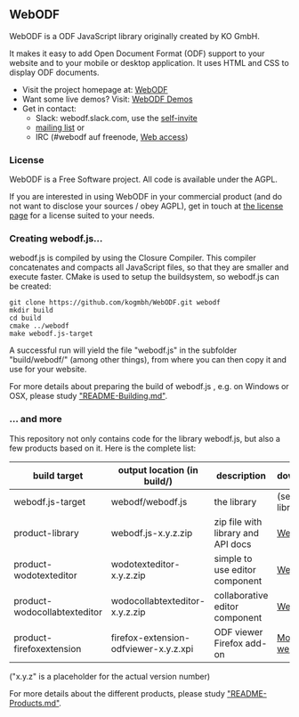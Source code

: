 ## WebODF

WebODF is a ODF JavaScript library originally created by KO GmbH.

It makes it easy to add Open Document Format (ODF) support to your website and to your mobile or desktop application. It uses HTML and CSS to display ODF documents.

* Visit the project homepage at: [WebODF](https://webodf.org)
* Want some live demos? Visit: [WebODF Demos](https://webodf.org/demos/)
* Get in contact:
  * Slack: webodf.slack.com, use the [self-invite](https://join.slack.com/t/webodf/shared_invite/enQtNTQ1NDAyNDU1NjY2LWFlZDg1NzBjY2IzY2RmMzhhMTcwZjM1YjJjOTRmMjM4Yzg1MzhjODY5N2MwOWQwMWNiNzhlZTVlYjI3MDY5YTc)
  * [mailing list](https://lists.opendocsociety.org/mailman/listinfo/webodf) or
  * IRC (#webodf auf freenode, [Web access](http://webchat.freenode.net/?nick=webodfcurious_gh&channels=webodf))

### License

WebODF is a Free Software project. All code is available under the AGPL.

If you are interested in using WebODF in your commercial product
(and do not want to disclose your sources / obey AGPL),
get in touch at [the license page](https://webodf.org/about/license.html) for a license suited to your needs.


### Creating webodf.js...

webodf.js is compiled by using the Closure Compiler. This compiler concatenates and compacts all JavaScript files, so that they are smaller and execute faster. CMake is used to setup the buildsystem, so webodf.js can be created:

    git clone https://github.com/kogmbh/WebODF.git webodf
    mkdir build
    cd build
    cmake ../webodf
    make webodf.js-target

A successful run will yield the file "webodf.js" in the subfolder "build/webodf/" (among other things), from where you can then copy it and use for your website.

For more details about preparing the build of webodf.js , e.g. on Windows or OSX, please study ["README-Building.md"](README-Building.md).

### ... and more

This repository not only contains code for the library webodf.js, but also a few products based on it. Here is the complete list:

build target                 | output location (in build/)           | description                        | download/packages
-----------------------------|---------------------------------------|------------------------------------|-----
webodf.js-target             | webodf/webodf.js                      | the library                        | (see product-library)
product-library              | webodf.js-x.y.z.zip                   | zip file with library and API docs | [WebODF homepage](http://webodf.org/download)
product-wodotexteditor       | wodotexteditor-x.y.z.zip              | simple to use editor component     | [WebODF homepage](http://webodf.org/download)
product-wodocollabtexteditor | wodocollabtexteditor-x.y.z.zip        | collaborative editor component     | [WebODF homepage](http://webodf.org/download)
product-firefoxextension     | firefox-extension-odfviewer-x.y.z.xpi | ODF viewer Firefox add-on          | [Mozilla's Add-on website](https://addons.mozilla.org/firefox/addon/webodf/)

("x.y.z" is a placeholder for the actual version number)

For more details about the different products, please study ["README-Products.md"](README-Products.md).
